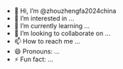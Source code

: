 - 👋 Hi, I’m @zhouzhengfa2024china
- 👀 I’m interested in ...
- 🌱 I’m currently learning ...
- 💞️ I’m looking to collaborate on ...
- 📫 How to reach me ...
- 😄 Pronouns: ...
- ⚡ Fun fact: ...

<!---
zhouzhengfa2024china/zhouzhengfa2024china is a ✨ special ✨ repository because its `README.md` (this file) appears on your GitHub profile.
You can click the Preview link to take a look at your changes.
--->

